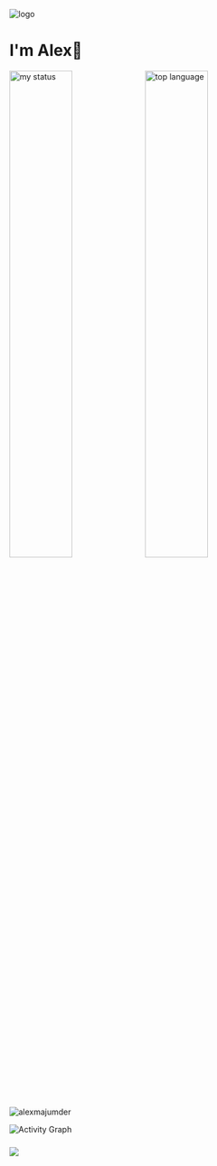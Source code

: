 ![logo](https://appdeveloperalex.com/image/cover.png)
# I'm Alex👋

<img alt = "my status" align = "left" width ="47%" src = "https://github-readme-stats.vercel.app/api?username=alexmajumder"/>

<img alt = "top language" align = "left" width ="47%" src = "https://github-readme-stats.vercel.app/api/top-langs/?username=alexmajumder&layout=compact"/>

<!--[![Harlok's WakaTime stats](https://github-readme-stats.vercel.app/api/wakatime?username=developeralex)](https://github.com/alexmajumder/github-readme-stats)-->

<p><img align="center" src="https://github-readme-streak-stats.herokuapp.com/?user=alexmajumder&" alt="alexmajumder" /></p>

![Activity Graph](https://github-readme-activity-graph.vercel.app/graph?username=alexmajumder&bg_color=0d1117&color=58a6ff&line=58a6ff&point=ffffff&area=true&hide_border=true)

#####
[![](https://visitcount.itsvg.in/api?id=alexmajumder&icon=0&color=0)](https://visitcount.itsvg.in)


